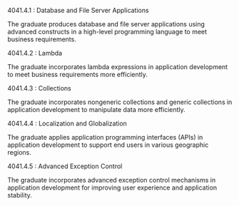 4041.4.1 : Database and File Server Applications

The graduate produces database and file server applications using advanced constructs in a high-level programming language to meet business requirements.

4041.4.2 : Lambda

The graduate incorporates lambda expressions in application development to meet business requirements more efficiently.

4041.4.3 : Collections

The graduate incorporates nongeneric collections and generic collections in application development to manipulate data more efficiently.

4041.4.4 : Localization and Globalization

The graduate applies application programming interfaces (APIs) in application development to support end users in various geographic regions.

4041.4.5 : Advanced Exception Control

The graduate incorporates advanced exception control mechanisms in application development for improving user experience and application stability.

